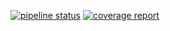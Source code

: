 [![pipeline status](https://gitlab.buaaoo.top/oo_2019_homeworks/oo_course_2020_18376161_homework_3/badges/se_hw_2/pipeline.svg)](https://gitlab.buaaoo.top/oo_2019_homeworks/oo_course_2020_18376161_homework_3/commits/se_hw_2)
[![coverage report](https://gitlab.buaaoo.top/oo_2019_homeworks/oo_course_2020_18376161_homework_3/badges/se_hw_2/coverage.svg)](https://gitlab.buaaoo.top/oo_2019_homeworks/oo_course_2020_18376161_homework_3/commits/se_hw_2)
